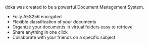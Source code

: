 
doka was created to be a powerful Document Management System.

* Fully AES256 encrypted
* Flexible classification of your documents
* Organize your documents in virtual folders easy to retrieve 
* Share anything in one click 
* Collaborate with your friends on a specific subject

